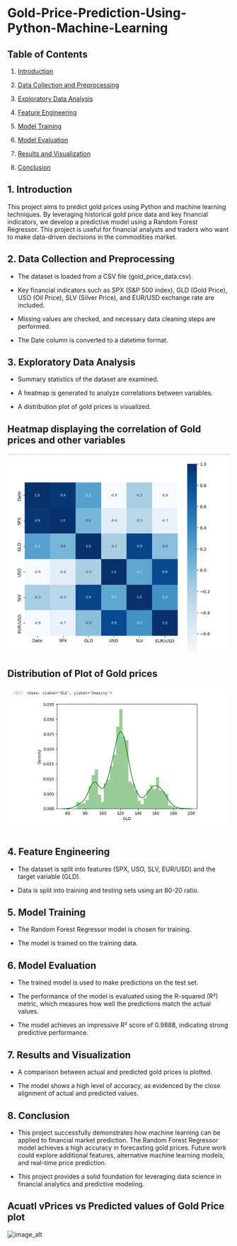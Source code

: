 # Gold-Price-Prediction-Using-Python-Machine-Learning

## Table of Contents

1. [Introduction](#introduction)

2. [Data Collection and Preprocessing](#data-collection-and-preprocessing)

3. [Exploratory Data Analysis](#exploratory-data-analysis)

4. [Feature Engineering](#feature-engineering)

5. [Model Training](#model-training)

6. [Model Evaluation](#model-evaluation)

7. [Results and Visualization](#results-and-visualization)

8. [Conclusion](#conclusion)

## 1. Introduction

This project aims to predict gold prices using Python and machine learning techniques. By leveraging historical gold price data and key financial indicators, we develop a predictive model using a Random Forest Regressor. This project is useful for financial analysts and traders who want to make data-driven decisions in the commodities market.

## 2. Data Collection and Preprocessing

- The dataset is loaded from a CSV file (gold_price_data.csv).

- Key financial indicators such as SPX (S&P 500 index), GLD (Gold Price), USO (Oil Price), SLV (Silver Price), and EUR/USD exchange rate are included.

- Missing values are checked, and necessary data cleaning steps are performed.

- The Date column is converted to a datetime format.

## 3. Exploratory Data Analysis

- Summary statistics of the dataset are examined.

- A heatmap is generated to analyze correlations between variables.

- A distribution plot of gold prices is visualized.

## Heatmap displaying the correlation of Gold prices and other variables

![image_alt](https://github.com/Shamiso-Tirivanhu/Gold-Price-Prediction-Using-Python-Machine-Learning/blob/92abcf2537ff28d6822c5bfa818c5c327e154c51/Heatmap%20displaying%20the%20correlation%20of%20Gold%20and%20other%20variables%20.png)



## Distribution of Plot of Gold prices

![image_alt](https://github.com/Shamiso-Tirivanhu/Gold-Price-Prediction-Using-Python-Machine-Learning/blob/497f5d81a1cff7d14386c1dbbc63798d8d1ed9ac/Distribution%20Plot%20of%20Gold%20Prices.png)


## 4. Feature Engineering

- The dataset is split into features (SPX, USO, SLV, EUR/USD) and the target variable (GLD).

- Data is split into training and testing sets using an 80-20 ratio.

## 5. Model Training

- The Random Forest Regressor model is chosen for training.

- The model is trained on the training data.

## 6. Model Evaluation

- The trained model is used to make predictions on the test set.

- The performance of the model is evaluated using the R-squared (R²) metric, which measures how well the predictions match the actual values.

- The model achieves an impressive R² score of 0.9888, indicating strong predictive performance.

## 7. Results and Visualization

- A comparison between actual and predicted gold prices is plotted.

- The model shows a high level of accuracy, as evidenced by the close alignment of actual and predicted values.

## 8. Conclusion

- This project successfully demonstrates how machine learning can be applied to financial market prediction. The Random Forest Regressor model achieves a high accuracy in forecasting gold prices. Future work could explore additional features, alternative machine learning models, and real-time price prediction.

- This project provides a solid foundation for leveraging data science in financial analytics and predictive modeling.

## Acuatl vPrices vs Predicted values of Gold Price plot

![image_alt]()
